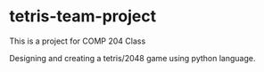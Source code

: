 # tetris-team-project

This is a project for COMP 204 Class 

Designing and creating a tetris/2048 game using python language.